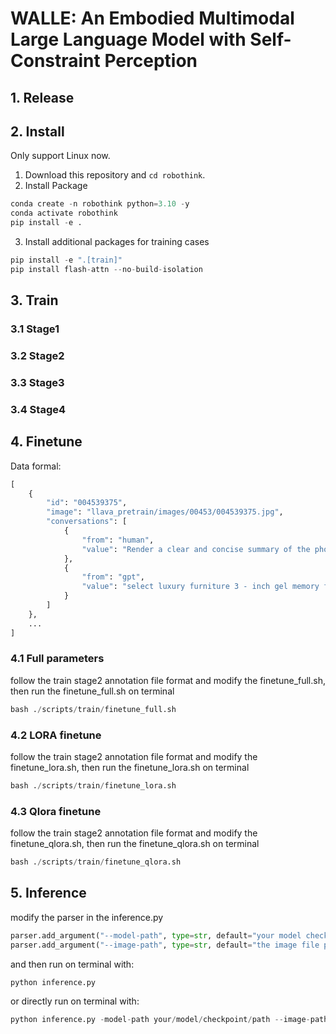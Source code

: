 # WALLE: An Embodied Multimodal Large Language Model with Self-Constraint Perception

## 1. Release

## 2. Install

Only support Linux now.

1. Download this repository and `cd robothink`.
2. Install Package

```python
conda create -n robothink python=3.10 -y
conda activate robothink
pip install -e .
```

3. Install additional packages for training cases

```python
pip install -e ".[train]"
pip install flash-attn --no-build-isolation
```

## 3. Train

### 3.1 Stage1

### 3.2 Stage2

### 3.3 Stage3

### 3.4 Stage4


## 4. Finetune

Data formal:
```python
[
    {
        "id": "004539375",
        "image": "llava_pretrain/images/00453/004539375.jpg",
        "conversations": [
            {
                "from": "human",
                "value": "Render a clear and concise summary of the photo.\n<image>"
            },
            {
                "from": "gpt",
                "value": "select luxury furniture 3 - inch gel memory foam mattress topper"
            }
        ]
    },
    ...
]
```

### 4.1 Full parameters

follow the train stage2 annotation file format and modify the finetune_full.sh, then run the finetune_full.sh on terminal

```python
bash ./scripts/train/finetune_full.sh
```

### 4.2 LORA finetune

follow the train stage2 annotation file format and modify the finetune_lora.sh, then run the finetune_lora.sh on terminal

```python
bash ./scripts/train/finetune_lora.sh
```

### 4.3 Qlora finetune

follow the train stage2 annotation file format and modify the finetune_qlora.sh, then run the finetune_qlora.sh on terminal

```python
bash ./scripts/train/finetune_qlora.sh
```

## 5. Inference

modify the parser in the inference.py

```python
parser.add_argument("--model-path", type=str, default="your model checkpoint path")
parser.add_argument("--image-path", type=str, default="the image file path")
```

and then run on terminal with:

```python
python inference.py
```

or
directly run on terminal with:

```python
python inference.py -model-path your/model/checkpoint/path --image-path the/image/file/path
```
